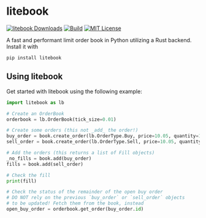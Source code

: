 # litebook

[![litebook Downloads](https://static.pepy.tech/personalized-badge/litebook?period=total&units=international_system&left_color=grey&right_color=blue&left_text=Downloads)](https://pepy.tech/project/litebook) [![Build](https://github.com/pnxenopoulos/litebook/actions/workflows/build.yml/badge.svg)](https://github.com/pnxenopoulos/litebook/actions/workflows/build.yml) [![MIT License](https://img.shields.io/badge/license-MIT-lightgrey)](https://github.com/pnxenopoulos/litebook/blob/main/LICENSE)

A fast and performant limit order book in Python utilizing a Rust backend. Install it with

```shell
pip install litebook
```

## Using litebook
Get started with litebook using the following example:

```python
import litebook as lb

# Create an OrderBook
orderbook = lb.OrderBook(tick_size=0.01)

# Create some orders (this not _add_ the order!)
buy_order = book.create_order(lb.OrderType.Buy, price=10.05, quantity=10.0)
sell_order = book.create_order(lb.OrderType.Sell, price=10.05, quantity=5.0)

# Add the orders (this returns a list of Fill objects)
_no_fills = book.add(buy_order)
fills = book.add(sell_order)

# Check the fill
print(fill)

# Check the status of the remainder of the open buy order
# DO NOT rely on the previous `buy_order` or `sell_order` objects
# to be updated! Fetch them from the book, instead
open_buy_order = orderbook.get_order(buy_order.id)
```
